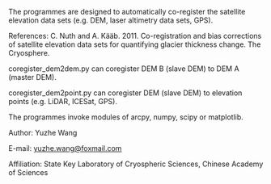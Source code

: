 The programmes are designed to automatically co-register the satellite elevation data sets (e.g. DEM, laser altimetry data sets, GPS).

References: C. Nuth and A. Kääb. 2011. Co-registration and bias corrections of satellite elevation data sets for quantifying glacier thickness change. The Cryosphere.

coregister_dem2dem.py can coregister DEM B (slave DEM) to DEM A (master DEM).

coregister_dem2point.py can coregister DEM (slave DEM) to elevation points (e.g. LiDAR, ICESat, GPS).

The programmes invoke modules of arcpy, numpy, scipy or matplotlib.

Author: Yuzhe Wang

E-mail: yuzhe.wang@foxmail.com

Affiliation: State Key Laboratory of Cryospheric Sciences, Chinese Academy of Sciences
